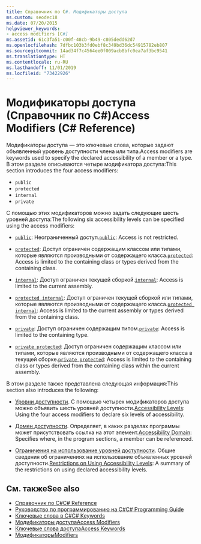 ```yaml
---
title: Справочник по C#. Модификаторы доступа
ms.custom: seodec18
ms.date: 07/20/2015
helpviewer_keywords:
- access modifiers [C#]
ms.assetid: 61c3fa51-c00f-48cb-9b49-c805dedd62d7
ms.openlocfilehash: 7dfbc103b3fd0ebf8c349bd36dc54915782eb807
ms.sourcegitcommit: 14ad34f7c4564ee0f009acb8bfc0ea7af3bc9541
ms.translationtype: HT
ms.contentlocale: ru-RU
ms.lasthandoff: 11/01/2019
ms.locfileid: "73422926"
---
```

# <a name="access-modifiers-c-reference"></a><span data-ttu-id="aa1a0-102">Модификаторы доступа (Справочник по C#)</span><span class="sxs-lookup"><span data-stu-id="aa1a0-102">Access Modifiers (C# Reference)</span></span>
<span data-ttu-id="aa1a0-103">Модификаторы доступа — это ключевые слова, которые задают объявленный уровень доступности члена или типа.</span><span class="sxs-lookup"><span data-stu-id="aa1a0-103">Access modifiers are keywords used to specify the declared accessibility of a member or a type.</span></span> <span data-ttu-id="aa1a0-104">В этом разделе описываются четыре модификатора доступа:</span><span class="sxs-lookup"><span data-stu-id="aa1a0-104">This section introduces the four access modifiers:</span></span>  
  
- `public`
- `protected`
- `internal`
- `private`
  
 <span data-ttu-id="aa1a0-105">С помощью этих модификаторов можно задать следующие шесть уровней доступа:</span><span class="sxs-lookup"><span data-stu-id="aa1a0-105">The following six accessibility levels can be specified using the access modifiers:</span></span>  
  
- <span data-ttu-id="aa1a0-106">[`public`](public.md): Неограниченный доступ.</span><span class="sxs-lookup"><span data-stu-id="aa1a0-106">[`public`](public.md): Access is not restricted.</span></span>  
  
- <span data-ttu-id="aa1a0-107">[`protected`](protected.md): Доступ ограничен содержащим классом или типами, которые являются производными от содержащего класса.</span><span class="sxs-lookup"><span data-stu-id="aa1a0-107">[`protected`](protected.md): Access is limited to the containing class or types derived from the containing class.</span></span>  
  
- <span data-ttu-id="aa1a0-108">[`internal`](internal.md): Доступ ограничен текущей сборкой.</span><span class="sxs-lookup"><span data-stu-id="aa1a0-108">[`internal`](internal.md): Access is limited to the current assembly.</span></span>  
  
- <span data-ttu-id="aa1a0-109">[`protected internal`](protected-internal.md): Доступ ограничен текущей сборкой или типами, которые являются производными от содержащего класса.</span><span class="sxs-lookup"><span data-stu-id="aa1a0-109">[`protected internal`](protected-internal.md): Access is limited to the current assembly or types derived from the containing class.</span></span>  
  
- <span data-ttu-id="aa1a0-110">[`private`](private.md): Доступ ограничен содержащим типом.</span><span class="sxs-lookup"><span data-stu-id="aa1a0-110">[`private`](private.md): Access is limited to the containing type.</span></span>  

- <span data-ttu-id="aa1a0-111">[`private protected`](private-protected.md): Доступ ограничен содержащим классом или типами, которые являются производными от содержащего класса в текущей сборке.</span><span class="sxs-lookup"><span data-stu-id="aa1a0-111">[`private protected`](private-protected.md): Access is limited to the containing class or types derived from the containing class within the current assembly.</span></span>  
  
 <span data-ttu-id="aa1a0-112">В этом разделе также представлена следующая информация:</span><span class="sxs-lookup"><span data-stu-id="aa1a0-112">This section also introduces the following:</span></span>  
  
- <span data-ttu-id="aa1a0-113">[Уровни доступности](./accessibility-levels.md). С помощью четырех модификаторов доступа можно объявить шесть уровней доступности.</span><span class="sxs-lookup"><span data-stu-id="aa1a0-113">[Accessibility Levels](./accessibility-levels.md): Using the four access modifiers to declare six levels of accessibility.</span></span>  
  
- <span data-ttu-id="aa1a0-114">[Домен доступности](./accessibility-domain.md). Определяет, в каких разделах программы может присутствовать ссылка на этот элемент.</span><span class="sxs-lookup"><span data-stu-id="aa1a0-114">[Accessibility Domain](./accessibility-domain.md): Specifies where, in the program sections, a member can be referenced.</span></span>  
  
- <span data-ttu-id="aa1a0-115">[Ограничения на использование уровней доступности](./restrictions-on-using-accessibility-levels.md). Общие сведения об ограничениях на использование объявленных уровней доступности.</span><span class="sxs-lookup"><span data-stu-id="aa1a0-115">[Restrictions on Using Accessibility Levels](./restrictions-on-using-accessibility-levels.md): A summary of the restrictions on using declared accessibility levels.</span></span>  
  
## <a name="see-also"></a><span data-ttu-id="aa1a0-116">См. также</span><span class="sxs-lookup"><span data-stu-id="aa1a0-116">See also</span></span>

- [<span data-ttu-id="aa1a0-117">Справочник по C#</span><span class="sxs-lookup"><span data-stu-id="aa1a0-117">C# Reference</span></span>](../index.md)
- [<span data-ttu-id="aa1a0-118">Руководство по программированию на C#</span><span class="sxs-lookup"><span data-stu-id="aa1a0-118">C# Programming Guide</span></span>](../../programming-guide/index.md)
- [<span data-ttu-id="aa1a0-119">Ключевые слова в C#</span><span class="sxs-lookup"><span data-stu-id="aa1a0-119">C# Keywords</span></span>](./index.md)
- [<span data-ttu-id="aa1a0-120">Модификаторы доступа</span><span class="sxs-lookup"><span data-stu-id="aa1a0-120">Access Modifiers</span></span>](../../programming-guide/classes-and-structs/access-modifiers.md)
- [<span data-ttu-id="aa1a0-121">Ключевые слова доступа</span><span class="sxs-lookup"><span data-stu-id="aa1a0-121">Access Keywords</span></span>](base.md)
- [<span data-ttu-id="aa1a0-122">Модификаторы</span><span class="sxs-lookup"><span data-stu-id="aa1a0-122">Modifiers</span></span>](index.md)
